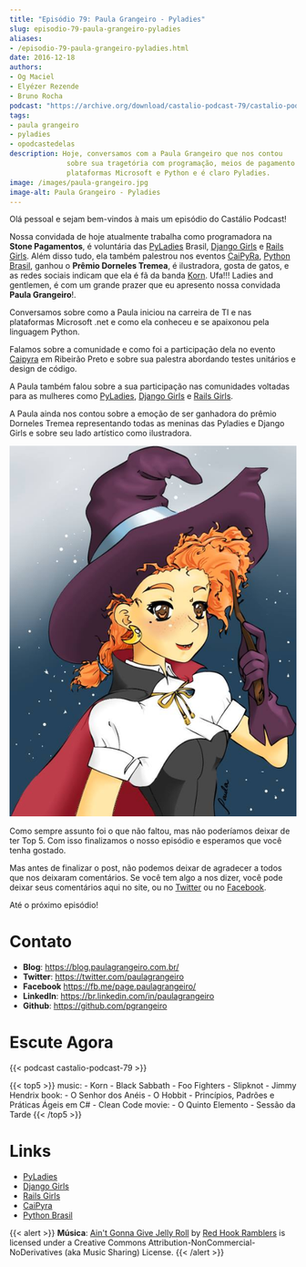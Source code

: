 ```yaml
---
title: "Episódio 79: Paula Grangeiro - Pyladies"
slug: episodio-79-paula-grangeiro-pyladies
aliases:
- /episodio-79-paula-grangeiro-pyladies.html
date: 2016-12-18
authors:
- Og Maciel
- Elyézer Rezende
- Bruno Rocha
podcast: "https://archive.org/download/castalio-podcast-79/castalio-podcast-79.mp3"
tags:
- paula grangeiro
- pyladies
- opodcastedelas
description: Hoje, conversamos com a Paula Grangeiro que nos contou
              sobre sua tragetória com programação, meios de pagamento
              plataformas Microsoft e Python e é claro Pyladies.
image: /images/paula-grangeiro.jpg
image-alt: Paula Grangeiro - Pyladies
---
```


Olá pessoal e sejam bem-vindos à mais um episódio do Castálio Podcast!

Nossa convidada de hoje atualmente trabalha como programadora na **Stone
Pagamentos**, é voluntária das [PyLadies](http://brasil.pyladies.com/) Brasil,
[Django Girls](https://djangogirls.org/) e [Rails
Girls](http://railsgirls.com/). Além disso tudo, ela também palestrou nos
eventos [CaiPyRa](http://caipyra.python.org.br/), [Python
Brasil](http://pythonbrasil.org.br), ganhou o **Prêmio Dorneles Tremea**, é
ilustradora, gosta de gatos, e as redes sociais indicam que ela é fã da banda
[Korn](http://www.last.fm/pt/music/Korn). Ufa!!! Ladies and gentlemen, é com um
grande prazer que eu apresento nossa convidada **Paula Grangeiro**!.

<div class="clearfix"></div>

Conversamos sobre como a Paula iniciou na carreira de TI e nas plataformas
Microsoft .net e como ela conheceu e se apaixonou pela linguagem Python.

Falamos sobre a comunidade e como foi a participação dela no evento
[Caipyra](http://caipyra.python.org.br/) em Ribeirão Preto e sobre sua palestra
abordando testes unitários e design de código.

A Paula também falou sobre a sua participação nas comunidades voltadas para as
mulheres como [PyLadies](http://brasil.pyladies.com/), [Django
Girls](https://djangogirls.org/) e [Rails Girls](http://railsgirls.com/).

A Paula ainda nos contou sobre a emoção de ser ganhadora do prêmio Dorneles
Tremea representando todas as meninas das Pyladies e Django Girls e sobre seu
lado artístico como ilustradora.

![Ilustração da Paula!](/images/paula-ilustracao.jpg)

Como sempre assunto foi o que não faltou, mas não poderíamos deixar de ter Top
5. Com isso finalizamos o nosso episódio e esperamos que você tenha gostado.

Mas antes de finalizar o post, não podemos deixar de agradecer a todos que nos
deixaram comentários. Se você tem algo a nos dizer, você pode deixar seus
comentários aqui no site, ou no [Twitter](https://twitter.com/castaliopod) ou
no [Facebook](https://www.facebook.com/castaliopod).

Até o próximo episódio!

# Contato

- **Blog**: <https://blog.paulagrangeiro.com.br/>
- **Twitter**: <https://twitter.com/paulagrangeiro>
- **Facebook** <https://fb.me/page.paulagrangeiro/>
- **LinkedIn**: <https://br.linkedin.com/in/paulagrangeiro>
- **Github**: <https://github.com/pgrangeiro>

# Escute Agora

{{< podcast castalio-podcast-79 >}}

{{< top5 >}}
music:
    - Korn
    - Black Sabbath
    - Foo Fighters
    - Slipknot
    - Jimmy Hendrix
book:
    - O Senhor dos Anéis
    - O Hobbit
    - Princípios, Padrões e Práticas Ágeis em C#
    - Clean Code
movie:
    - O Quinto Elemento
    - Sessão da Tarde
{{< /top5 >}}

# Links

- [PyLadies](http://brasil.pyladies.com/)
- [Django Girls](https://djangogirls.org/)
- [Rails Girls](http://railsgirls.com/)
- [CaiPyra](http://caipyra.python.org.br/)
- [Python Brasil](http://pythonbrasil.org.br)

{{< alert >}}
**Música**: [Ain\'t Gonna Give Jelly
Roll](http://freemusicarchive.org/music/Red_Hook_Ramblers/Live__WFMU_on_Antique_Phonograph_Music_Program_with_MAC_Feb_8_2011/Red_Hook_Ramblers_-_12_-_Aint_Gonna_Give_Jelly_Roll)
by [Red Hook Ramblers](http://www.redhookramblers.com/) is licensed under a
Creative Commons Attribution-NonCommercial-NoDerivatives (aka Music Sharing)
License.
{{< /alert >}}
